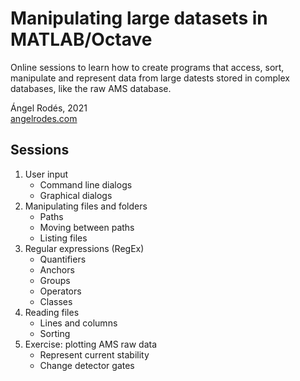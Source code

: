 # Manipulating large datasets in MATLAB/Octave

Online sessions to learn how to create programs that access, sort, manipulate and represent data from large datests stored in complex databases, like the raw AMS database.

Ángel Rodés, 2021 \
[angelrodes.com](https://angelrodes.wordpress.com/)

## Sessions

1. User input
    * Command line dialogs 
    * Graphical dialogs 
2. Manipulating files and folders
    * Paths
    * Moving between paths
    * Listing files
3. Regular expressions (RegEx)
    * Quantifiers
    * Anchors
    * Groups
    * Operators
    * Classes
5. Reading files
    * Lines and columns
    * Sorting
6. Exercise: plotting AMS raw data
    * Represent current stability
    * Change detector gates
